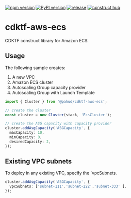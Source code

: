 [![npm version](https://badge.fury.io/js/@pahud%2Fcdktf-aws-ecs.svg)](https://badge.fury.io/js/@pahud%2Fcdktf-aws-ecs)
[![PyPI version](https://badge.fury.io/py/pahud-cdktf-aws-ecs.svg)](https://badge.fury.io/py/pahud-cdktf-aws-ecs)
[![release](https://github.com/pahud/cdktf-aws-ecs/actions/workflows/release.yml/badge.svg)](https://github.com/pahud/cdktf-aws-ecs/actions/workflows/release.yml)
[![construct hub](https://img.shields.io/badge/Construct%20Hub-available-blue)](https://constructs.dev/packages/@pahud/cdktf-aws-ecs)


# cdktf-aws-ecs

CDKTF construct library for Amazon ECS.

## Usage

The following sample creates:

1. A new VPC
1. Amazon ECS cluster
2. Autoscaling Group capacity provider
3. Autoscaling Group with Launch Template


```ts
import { Cluster } from '@pahud/cdktf-aws-ecs';

// create the cluster
const cluster = new Cluster(stack, 'EcsCluster');

// create the ASG capacity with capacity provider
cluster.addAsgCapacity('ASGCapacity', {
  maxCapacity: 10,
  minCapacity: 0,
  desiredCapacity: 2,
});
```

## Existing VPC subnets

To deploy in any existing VPC, specify the `vpcSubnets.

```ts
cluster.addAsgCapacity('ASGCapacity', {
  vpcSubnets: ['subnet-111','subnet-222','subnet-333' ],
});
```
